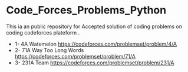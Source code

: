 # Code_Forces_Problems_Python
This ia an public repository for Accepted solution of coding problems on coding codeforces  plateform .

- 1- 4A Watemelon
   https://codeforces.com/problemset/problem/4/A
- 2- 71A Way Too Long Words
   https://codeforces.com/problemset/problem/71/A
- 3- 231A Team
   https://codeforces.com/problemset/problem/231/A
  

